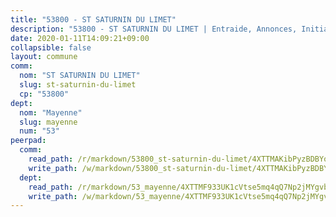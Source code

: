 ```yaml
---
title: "53800 - ST SATURNIN DU LIMET"
description: "53800 - ST SATURNIN DU LIMET | Entraide, Annonces, Initiatives"
date: 2020-01-11T14:09:21+09:00
collapsible: false
layout: commune
comm:
  nom: "ST SATURNIN DU LIMET"
  slug: st-saturnin-du-limet
  cp: "53800"
dept:
  nom: "Mayenne"
  slug: mayenne
  num: "53"
peerpad:
  comm:
    read_path: /r/markdown/53800_st-saturnin-du-limet/4XTTMAKibPyzBDBYoE441qSTG9yEpvgrSGmBzzBZYSmmcn2b1
    write_path: /w/markdown/53800_st-saturnin-du-limet/4XTTMAKibPyzBDBYoE441qSTG9yEpvgrSGmBzzBZYSmmcn2b1-K3TgTxDeSXrkZvA2wRUhMHcru4u4oZsNd4FNEkoSjxvJGRaMuTpvfEb185kr9SNXDFg7Rz2bFSeC5xxQmBgiVP5Xx9m5W9KcMzjpFjsUm4BWcZpJ4qqgHgS5CvFu5eLKGJG7dPkT
  dept:
    read_path: /r/markdown/53_mayenne/4XTTMF933UK1cVtse5mq4qQ7Np2jMYgvbp6qouY9MWyoeWY43
    write_path: /w/markdown/53_mayenne/4XTTMF933UK1cVtse5mq4qQ7Np2jMYgvbp6qouY9MWyoeWY43-K3TgUcgqTBNoSTxPqkZ94HV7ydPjBnvnBue9tEiK9jakhdXjxdo4Br4iK1oa2CDh4yEVWX1tFyjU9wvcKRuNLDocpAE5TJXkqSv2docSVtfLpqmkB6Zf1obqgGj7oAqY4ytCV5Es
---
```


